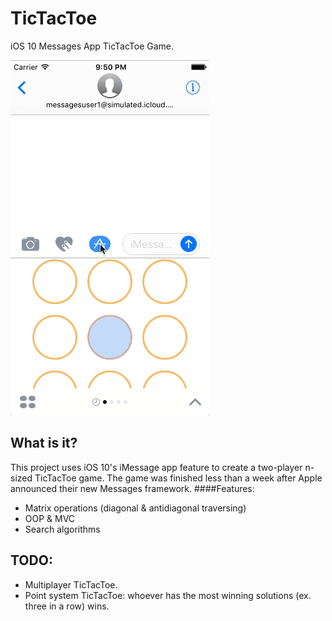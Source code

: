 # TicTacToe
iOS 10 Messages App TicTacToe Game. 

![Demo](demo.gif)

## What is it?
This project uses iOS 10's iMessage app feature to create a two-player n-sized TicTacToe game. The game was finished less than a week after Apple announced their new Messages framework.
####Features:
* Matrix operations (diagonal & antidiagonal traversing)
* OOP & MVC
* Search algorithms

## TODO:
* Multiplayer TicTacToe.
* Point system TicTacToe: whoever has the most winning solutions (ex. three in a row) wins.
